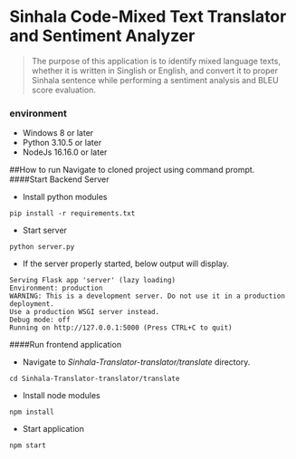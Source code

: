 # Sinhala Code-Mixed Text Translator and Sentiment Analyzer

> The purpose of this application is to identify mixed language texts, whether it is written in
Singlish or English, and convert it to proper Sinhala sentence while performing a
sentiment analysis and BLEU score evaluation.

### environment 
- Windows 8 or later 
- Python 3.10.5 or later
- NodeJs 16.16.0 or later

##How to run
Navigate to cloned project using command prompt.
####Start Backend Server
- Install python modules
```shell
pip install -r requirements.txt
```
- Start server
```shell
python server.py
```
- If the server properly started, below output will display.
```shell
Serving Flask app 'server' (lazy loading)
Environment: production
WARNING: This is a development server. Do not use it in a production deployment.
Use a production WSGI server instead.
Debug mode: off
Running on http://127.0.0.1:5000 (Press CTRL+C to quit)
```

####Run frontend application

- Navigate to *Sinhala-Translator-translator/translate* directory.
```shell
cd Sinhala-Translator-translator/translate
```
- Install node modules
```shell
npm install
```
- Start application
```shell
npm start
```
